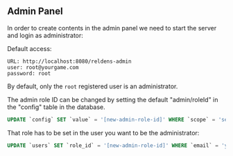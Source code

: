 ## Admin Panel

In order to create contents in the admin panel we need to start the server and login as administrator:

Default access:

```
URL: http://localhost:8080/reldens-admin
user: root@yourgame.com
password: root
```

By default, only the `root` registered user is an administrator.

The admin role ID can be changed by setting the default "admin/roleId" in the "config" table in the database.

```sql
UPDATE `config` SET `value` = '[new-admin-role-id]' WHERE `scope` = 'server' AND `path` = 'admin/roleId';
```

That role has to be set in the user you want to be the administrator:

```sql
UPDATE `users` SET `role_id` = '[new-admin-role-id]' WHERE `email` = 'your-user@email.com';
```
